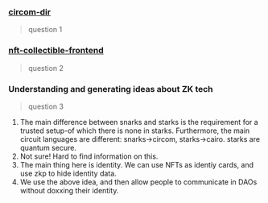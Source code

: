 ### [circom-dir](https://github.com/alienflip/zku/tree/main/week_1/circom-dir)

> question 1 

### [nft-collectible-frontend](https://github.com/alienflip/zku/tree/main/week_1/nft-collectible-frontend)

> question 2

### Understanding and generating ideas about ZK tech

> question 3

1. The main difference between snarks and starks is the requirement for a trusted setup-of which there is none in starks. Furthermore, the main circuit languages are different: snarks->circom, starks->cairo. starks are quantum secure.
2. Not sure! Hard to find information on this.
3. The main thing here is identity. We can use NFTs as identiy cards, and use zkp to hide identity data.
4. We use the above idea, and then allow people to communicate in DAOs without doxxing their identity.
